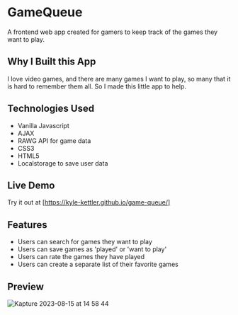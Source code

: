 # GameQueue
A frontend web app created for gamers to keep track of the games they want to play.

## Why I Built this App
I love video games, and there are many games I want to play, so many that it is hard to remember them all. So I made this little app to help. 

## Technologies Used
- Vanilla Javascript
- AJAX
- RAWG API for game data
- CSS3
- HTML5
- Localstorage to save user data

## Live Demo
Try it out at [https://kyle-kettler.github.io/game-queue/]

## Features
- Users can search for games they want to play
- Users can save games as 'played' or 'want to play'
- Users can rate the games they have played
- Users can create a separate list of their favorite games

## Preview
![Kapture 2023-08-15 at 14 58 44](https://github.com/kyle-kettler/game-queue/assets/126023512/253d6701-2889-4f1a-a311-0fff8def5b18)
